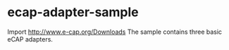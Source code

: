 ecap-adapter-sample
====================

Import http://www.e-cap.org/Downloads  The sample contains three basic eCAP adapters.